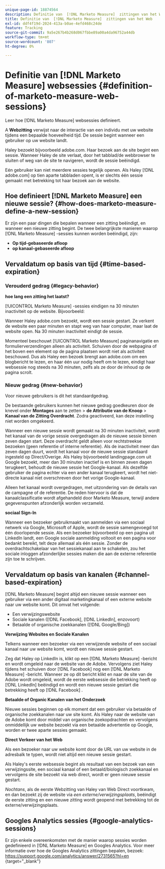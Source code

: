 ```yaml
---
unique-page-id: 18874564
description: Definitie van  [!DNL Marketo Measure]  zittingen van het Web -  [!DNL Marketo Measure]
title: Definitie van  [!DNL Marketo Measure]  zittingen van het Web
exl-id: ddf4f19d-2024-413a-b0ae-4efd468c24de
feature: Tracking
source-git-commit: 9a5e267b4b268d067fbbe89a00a4da96752a44db
workflow-type: tm+mt
source-wordcount: '807'
ht-degree: 0%

---
```


# Definitie van [!DNL Marketo Measure] websessies {#definition-of-marketo-measure-web-sessions}

Leer hoe [!DNL Marketo Measure] websessies definieert.

A **Webzitting** verwijst naar de interactie van een individu met uw website tijdens een bepaalde hoeveelheid tijd. De sessie begint wanneer een gebruiker op uw website landt.

Haley bezoekt bijvoorbeeld adobe.com. Haar bezoek aan de site begint een sessie. Wanneer Haley de site verlaat, door het tabblad/de webbrowser te sluiten of weg van de site te navigeren, wordt de sessie beëindigd.

Eén gebruiker kan niet meerdere sessies tegelijk openen. Als Haley [!DNL adobe.com] op tien aparte tabbladen opent, is er slechts één sessie gemaakt met betrekking tot haar bezoek aan de website.

## Hoe definieert [!DNL Marketo Measure] een nieuwe sessie? {#how-does-marketo-measure-define-a-new-session}

Er zijn een paar dingen die bepalen wanneer een zitting beëindigt, en wanneer een nieuwe zitting begint. De twee belangrijkste manieren waarop [!DNL Marketo Measure] -sessies kunnen worden beëindigd, zijn:

* **Op tijd-gebaseerde afloop**
* **op kanaal-gebaseerde afloop**

## Vervaldatum op basis van tijd {#time-based-expiration}

### Verouderd gedrag {#legacy-behavior}

**hoe lang een zitting het laatst?**

[!UICONTROL Marketo Measure] -sessies eindigen na 30 minuten inactiviteit op de website. Bijvoorbeeld:

Wanneer Haley adobe.com bezoekt, wordt een sessie gestart. Ze verkent de website een paar minuten en stapt weg van haar computer, maar laat de website open. Na 30 minuten inactiviteit eindigt de sessie.

Momenteel beschouwt [!UICONTROL Marketo Measure] paginanavigatie en formulierverzendingen alleen als activiteit. Schuiven door de webpagina of het boven een element op de pagina plaatsen wordt niet als activiteit beschouwd. Dus als Haley een bezoek brengt aan adobe.com om een blogbericht te lezen, en haar één uur nodig heeft om te lezen, eindigt haar websessie nog steeds na 30 minuten, zelfs als ze door de inhoud op de pagina scrolt.

### Nieuw gedrag {#new-behavior}

Voor nieuwe gebruikers is dit het standaardgedrag.

De bestaande gebruikers kunnen het nieuwe gedrag goedkeuren door de knevel onder **Montages** aan te zetten > **de Attributie van de Knoop** > **Kanaal van de Zitting Overdracht**. Zodra geactiveerd, kan deze instelling niet worden omgekeerd.

Wanneer een nieuwe sessie wordt gemaakt na 30 minuten inactiviteit, wordt het kanaal van de vorige sessie overgedragen als de nieuwe sessie binnen zeven dagen start. Deze overdracht geldt alleen voor rechtstreekse bezoeken (geen referentie of interne referentie). Als de inactiviteit meer dan zeven dagen duurt, wordt het kanaal voor de nieuwe sessie standaard ingesteld op Direct/Overige. Als Haley bijvoorbeeld landingpage.com uit Google bezoekt, meer dan 30 minuten inactief is en binnen zeven dagen terugkeert, behoudt de nieuwe sessie het Google-kanaal. Als dezelfde gebruiker de pagina echter via een ander kanaal terugkeert, wordt het niet-directe kanaal niet overschreven door het vorige Google-kanaal.

Alleen het kanaal wordt overgedragen, met uitzondering van de details van de campagne of de referentie. De reden hiervoor is dat de kanaalclassificatie wordt afgehandeld door Marketo Measure, terwijl andere gegevenspunten afzonderlijk worden verzameld.

**sociaal Sign-In**

Wanneer een bezoeker gebruikmaakt van aanmelden via een sociaal netwerk via Google, Microsoft of Apple, wordt de sessie samengevoegd tot één doorlopende sessie. Als een bezoeker bijvoorbeeld op een pagina uit LinkedIn landt, een Google sociale aanmelding voltooit en een pagina voor bedankt bereikt, telt deze allemaal als één sessie. Zonder de overdrachtschakelaar van het sessiekanaal aan te schakelen, zou het sociale inloggen afzonderlijke sessies maken die aan de externe referentie zijn toe te schrijven.

## Vervaldatum op basis van kanalen {#channel-based-expiration}

[!DNL Marketo Measure] begint altijd een nieuwe sessie wanneer een gebruiker via een ander digitaal marketingkanaal of een externe website naar uw website komt. Dit omvat het volgende:

* Een verwijzingswebsite
* Sociale kanalen ([!DNL Facebook], [!DNL LinkedIn], enzovoort)
* Betaalde of organische zoekkanalen ([!DNL Google/Bing])

**Verwijzing Websites en Sociale Kanalen**

Telkens wanneer een bezoeker via een verwijzende website of een sociaal kanaal naar uw website komt, wordt een nieuwe sessie gestart.

Zeg dat Haley op LinkedIn is, klikt op een [!DNL Marketo Measure] -bericht en wordt omgeleid naar de website van de Adobe. Vervolgens ziet Haley tijdens het schuiven door [!DNL Facebook] nog een [!DNL Marketo Measure] -bericht. Wanneer ze op dit bericht klikt en naar de site van de Adobe wordt omgeleid, wordt de eerste websessie die betrekking heeft op [!DNL LinkedIn] beëindigd en wordt een nieuwe sessie gestart die betrekking heeft op [!DNL Facebook] .

**Betaalde of Organic Kanalen van het Onderzoek**

Nieuwe sessies beginnen op elk moment dat een gebruiker via betaalde of organische zoekkanalen naar uw site komt. Als Haley naar de website van de Adobe komt door middel van organische zoekopdrachten en vervolgens onmiddellijk uw website bezoekt via een betaalde advertentie op Google, worden er twee aparte sessies gemaakt.

**Direct Verkeer van het Web**

Als een bezoeker naar uw website komt door de URL van uw website in de adresbalk te typen, wordt niet altijd een nieuwe sessie gestart.

Als Haley&#39;s eerste websessie begint als resultaat van een bezoek van een verwijzingssite, een sociaal kanaal of een betaald/biologisch zoekkanaal en vervolgens de site bezoekt via web direct, wordt er geen nieuwe sessie gestart.

_Nochtans_, als de eerste Webzitting van Haley van Web Direct voortkwam, en dan bezoekt zij de website via _een externe/verwijzingsplaats_, beëindigt de eerste zitting en een nieuwe zitting wordt geopend met betrekking tot de externe/verwijzingsplaats.

## Googles Analytics sessies {#google-analytics-sessions}

Er zijn enkele overeenkomsten met de manier waarop sessies worden gedefinieerd in [!DNL Marketo Measure] en Googles Analytics. Voor meer informatie over hoe de Googles Analytics zittingen bepalen, bezoek: [&#x200B; https://support.google.com/analytics/answer/2731565?hl=en &#x200B;](https://support.google.com/analytics/answer/2731565?hl=en){target="_blank"} 
